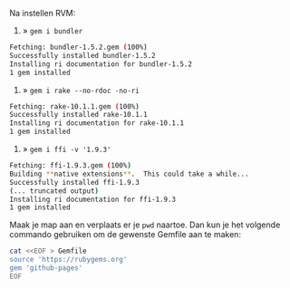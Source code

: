 Na instellen RVM:

1. » `gem i bundler`
``` sh
Fetching: bundler-1.5.2.gem (100%)
Successfully installed bundler-1.5.2
Installing ri documentation for bundler-1.5.2
1 gem installed
```

1. » `gem i rake --no-rdoc -no-ri`

``` sh
Fetching: rake-10.1.1.gem (100%)
Successfully installed rake-10.1.1
Installing ri documentation for rake-10.1.1
1 gem installed
```

1. » `gem i ffi -v '1.9.3'`

``` sh
Fetching: ffi-1.9.3.gem (100%)
Building **native extensions**.  This could take a while...
Successfully installed ffi-1.9.3
(... truncated output)
Installing ri documentation for ffi-1.9.3
1 gem installed
```

Maak je map aan en verplaats er je `pwd` naartoe. Dan kun je het volgende commando gebruiken om de gewenste Gemfile aan te maken:

```sh
cat <<EOF > Gemfile
source 'https://rubygems.org'
gem 'github-pages'
EOF
```


